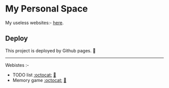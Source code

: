 
# My Personal Space

My useless websites:- [here](https://minaibrahimsaid.github.io/).



## Deploy

This project is deployed by Github pages. :smiling_face_with_three_hearts:	


---
Webistes :-

- TODO list  [:octocat:](https://github.com/minaibrahimsaid/crazy-to-do-list) [:link:](https://minaibrahimsaid.github.io/crazy-to-do-list/)
- Memory game [:octocat:](https://github.com/minaibrahimsaid/memory-game) [:link:](https://memory-game-eight-omega.vercel.app/)
